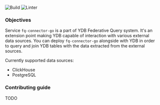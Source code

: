 ![Build](https://github.com/ydb-platform/fq-connector-go/actions/workflows/go.yml/badge.svg)
![Linter](https://github.com/ydb-platform/fq-connector-go/actions/workflows/golangci-lint.yml/badge.svg)

### Objectives

Service `fq-connector-go` is a part of YDB Federative Query system.
It's an extension point making YDB capable of interaction with various external data sources.
You can deploy `fq-connector-go` alongside with YDB in order to query and join YDB tables 
with the data extracted from the external sources.

Currently supported data sources:
* ClickHouse
* PostgreSQL

### Contributing guide

TODO

